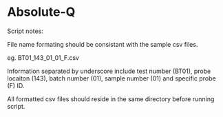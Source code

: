 # Absolute-Q






Script notes:

File name formating should be consistant with the sample csv files.

eg. BT01_143_01_01_F.csv

Information separated by underscore include test number (BT01), probe locaiton (143), batch number (01), sample number (01) and specific probe (F) ID.

All formatted csv files should reside in the same directory before running script. 
